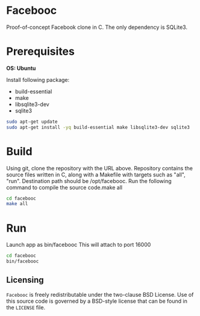 # Facebooc

Proof-of-concept Facebook clone in C.
The only dependency is SQLite3.

# Prerequisites

**OS: Ubuntu**

Install following  package:  

  * build-essential
  * make
  * libsqlite3-dev
  * sqlite3
  
```bash
sudo apt-get update
sudo apt-get install -yq build-essential make libsqlite3-dev sqlite3
```

# Build

Using git, clone the repository with the URL above. Repository contains the source files written in C, along with a Makefile with targets such as "all", "run". Destination path should be /opt/facebooc.
Run the following command to compile the source code.make all

```bash
cd facebooc
make all
```

# Run 

Launch app as bin/facebooc This will attach to port 16000


```bash
cd facebooc
bin/facebooc
```



Licensing
---------
`Facebooc` is freely redistributable under the two-clause BSD License.
Use of this source code is governed by a BSD-style license that can be found
in the `LICENSE` file.
